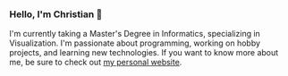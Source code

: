 ### Hello, I'm Christian 👋

I'm currently taking a Master's Degree in Informatics, specializing in Visualization. I'm passionate about programming, working on hobby projects, and learning new technologies. If you want to know more about me, be sure to check out [my personal website](https://christianhein.no/ "Christian Hein's Personal Website").
